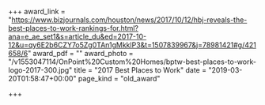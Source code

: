 +++
award_link = "https://www.bizjournals.com/houston/news/2017/10/12/hbj-reveals-the-best-places-to-work-rankings-for.html?ana=e_ae_set1&s=article_du&ed=2017-10-12&u=qy6E2b6CZY7o5Zg0TAn1gMkklP3&t=1507839967&j=78981421#g/421658/6"
award_pdf = ""
award_photo = "/v1553047114/OnPoint%20Custom%20Homes/bptw-best-places-to-work-logo-2017-300.jpg"
title = "2017 Best Places to Work"
date = "2019-03-20T01:58:47+00:00"
page_kind = "old_award"

+++

